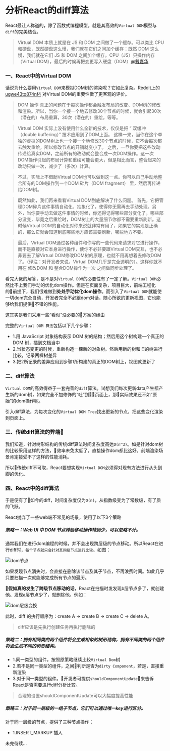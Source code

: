 # 分析React的diff算法

React最让人称道的，除了函数式编程模型。就是其高效的`Virtual DOM`模型与`diff`的完美结合。 

>   Virtual DOM 本质上就是在 JS 和 DOM 之间做了一个缓存。可以类比 CPU 和硬盘，既然硬盘这么慢，我们就在它们之间加个缓存：既然 DOM 这么慢，我们就在它们 JS 和 DOM 之间加个缓存。CPU（JS）只操作内存（Virtual DOM），最后的时候再把变更写入硬盘（DOM）[@戴嘉华](https://segmentfault.com/a/1190000004029168)


### 一、React中的Virtual DOM
话说为什么要用`Virtual DOM`来模拟DOM树的渲染呢？它如此复杂。Reddit上的 [ugwe43to874nf4](https://www.reddit.com/user/ugwe43to874nf4) 对Virtual DOM的重要性做了更客观的评价。

>   DOM 操作 真正的问题在于每次操作都会触发布局的改变、DOM树的修改和渲染。所以，当你一个接一个地去修改30个节点的时候，就会引起30次（潜在的）布局重算，30次（潜在的）重绘，等等。

>   Virtual DOM 实际上没有使用什么全新的技术，仅仅是把 “ 双缓冲（double buffering）” 技术应用到了DOM上面。
这样一来，当你在这个单独的虚拟的DOM树上也一个接一个地修改30个节点的时候，它不会每次都去触发重绘，所以修改节点的开销就变小了。
之后，一旦你要把这些改动传递给真实DOM，之前所有的改动就会整合成一次DOM操作。这一次DOM操作引起的布局计算和重绘可能会更大，但是相比而言，整合起来的改动只做一次，减少了（多次）计算。

>   不过，实际上不借助Virtual DOM也可以做到这一点。你可以自己手动地整合所有的DOM操作到一个DOM 碎片（DOM fragment） 里，然后再传递给DOM树。

>   既然如此，我们再来看看Virtual DOM到底解决了什么问题。
首先，它把管理DOM碎片这件事情自动化、抽象化了，使得你无需再去手动处理。另外，当你要手动去做这件事情的时候，你还得记得哪些部分变化了，哪些部分没变，毕竟之后重绘时，DOM树上的大量细节你都不需要重新刷新。这时候Virtual DOM的自动化对你来说就非常有用了，如果它的实现是正确的，那么它就会知道到底哪些地方应该需要刷新，哪些地方不要。

>   最后，Virtual DOM通过各种组件和你写的一些代码来请求对它进行操作，而不是直接对它本身进行操作，使你不必非要跟Virtual DOM交互，也不必非要去了解Virtual DOM修改DOM树的原理，也就不用再想着去修改DOM了。（译注：对开发者来说，Virtual DOM几乎是完全透明的）。这样你就不用在 修改DOM 和 整合DOM操作为一次 之间做同步处理了。

看完大佬的解答，是不是对`Virtual DOM`的必要性有了一定了解。`Virtual DOM`必然比不上我们手动的优化dom操作。但是在页面复杂，项目巨大，前端工程化的前提下，我们很难做到**处处手动优化dom操作**。而引入了`Virtual DOM`就能使一切dom完全自动，开发者完全不必跟dom对话，随心所欲的更新视图，它也能够给我们提供不错的性能。

这其实是我们采用一些“看似”没必要的方案的缘由

完整的`Virtual DOM 算法`包括以下几个步骤：
-   1.用 JavaScript 对象结构表示 DOM 树的结构；然后用这个树构建一个真正的 DOM 树，插到文档当中
-   2.当状态变更的时候，重新构造一棵新的对象树。然后用新的树和旧的树进行比较，记录两棵树差异
-   3.把2所记录的差异应用到步骤1所构建的真正的DOM树上，视图就更新了


### 二、diff算法
`Virtual DOM`的高效得益于一套完善的`diff`算法。试想我们每次更新data产生都产生新的dom树，如果完全不加修饰的“吐”到页面上，那实际效果还不如“原始”的dom操作呢。

引入diff算法，为每次变化的`Virtual DOM Tree`找出更新的节点，把这些变化渲染到页面上。

### 三、传统diff算法的弊端
我们知道，针对树形结构的传统diff算法时间复杂度高达`O(n^3)`。如是针对dom树的比较采用这样的方法，效率未免太低了，直接操作dom都比这好。前端渲染场景肯定接受不了这样的性能消耗。

所以传统diff不可取，React要想实现`Virtual DOM`必须得对现有方法进行从头到脚的优化。

### 四、React中的diff算法
于是便有了如今的diff，时间复杂度仅为`O(n)`，从指数级变为了常数级，有了质的飞跃。

React抛弃了一些web端不常见的场景，使用了以下3个策略

##### 策略一：Web UI 中 DOM 节点跨级移动操作特别少，可以忽略不计。
通常我们在进行dom编程的时候，并不会出现跨层级的节点移动。所以React在进行diff时，`每个节点就只会针对其同级节点进行比较`。如图：

![dom节点](https://segmentfault.com/image?src=http://livoras.github.io/blog/virtual-dom/compare-in-level.png&objectId=1190000004029168&token=314c5643bfbf5b864c0de6a4276af7c3/view)

如果发现节点消失时，会直接在删除该节点及其子节点，不再浪费时间。如此几乎只要扫描一次就能够完成所有节点的遍历。

**假如真的发生了跨级节点移动的话**，React在扫描时发发现b层节点多了，就创建他。发现a层节点少了，就删除他。例如：

![dom层级变换](https://github.com/w771854332/bengiBlog-node/blob/master/public/screenshot/dom%E5%B1%82%E7%BA%A7%E5%8F%98%E6%8D%A2.png?raw=true)

此时，diff 的执行顺序为：create A → create B → create C → delete A。
>   diff应该是先执行创建任务再执行删除的


##### 策略二：拥有相同类的两个组件将会生成相似的树形结构，拥有不同类的两个组件将会生成不同的树形结构。

-   1.同一类型的组件，按照原策略继续比较`Virtual Dom`树
-   2.若不是同一类型的组件，之间判断是否为`dirty Component`，若是，直接重新渲染
-   3.对于同一类型的组件。开发者可提供`shouldComponentUpdate`来告诉React是否需要进行diff分析比较。

>   合理的设置shouldComponentUpdate可以大幅度提高性能
##### 策略三：对于同一层级的一组子节点，它们可以通过唯一key进行区分。
对于同一层级的节点，提供了三种节点操作：
-   1.INSERT_MARKUP 插入

未完待续...
